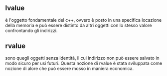 ## lvalue ##
è l'oggetto fondamentale del c++, ovvero è posto in una specifica locazione della memoria e può essere distinto da altri oggetti con lo stesso valore confrontando gli indirizzi.

## rvalue ##
sono quegli oggetti senza identità, il cui indirizzo non può essere salvato in modo sicuro per usi futuri. Questa nozione di rvalue è stata sviluppata come nozione di alore che può essere mosso in maniera economica.


